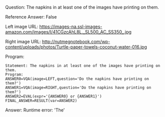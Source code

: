 Question: The napkins in at least one of the images have printing on them.

Reference Answer: False

Left image URL: https://images-na.ssl-images-amazon.com/images/I/41CGzcAhL8L._SL500_AC_SS350_.jpg

Right image URL: http://nutmegnotebook.com/wp-content/uploads/photos/Turtle-paper-towels-coconut-water-016.jpg

Program:

```
Statement: The napkins in at least one of the images have printing on them.
Program:
ANSWER0=VQA(image=LEFT,question='Do the napkins have printing on them?')
ANSWER1=VQA(image=RIGHT,question='Do the napkins have printing on them?')
ANSWER2=EVAL(expr='{ANSWER0} or {ANSWER1}')
FINAL_ANSWER=RESULT(var=ANSWER2)
```
Answer: Runtime error: 'The'

